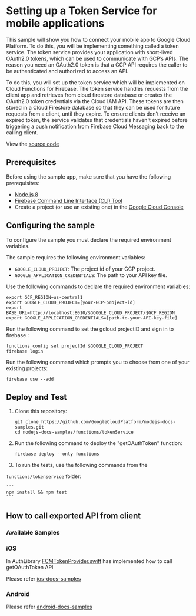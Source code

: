 # Setting up a Token Service for mobile applications

This sample will show you how to connect your mobile app to Google Cloud Platform. To do this, you will be implementing something called a token service. The token service provides your application with short-lived OAuth2.0 tokens, which can be used to communicate with GCP’s APIs. The reason you need an OAuth2.0 token is that a GCP API requires the caller to be authenticated and authorized to access an API. 

To do this, you will set up the token service which will be implemented on Cloud Functions for Firebase. The token service handles requests from the client app and retrieves from cloud firestore database or creates the OAuth2.0 token credentials via the Cloud IAM API. These tokens are then stored in a Cloud Firestore database so that they can be used for future requests from a client, until they expire. To ensure clients don’t receive an expired token, the service validates that credentials haven't expired before triggering a push notification from Firebase Cloud Messaging back to the calling client.

View the [source code][7]


## Prerequisites

Before using the sample app, make sure that you have the following
prerequisites:

* [Node.js 8][4]
* [Firebase Command Line Interface (CLI) Tool][5]
* Create a project (or use an existing one) in the [Google Cloud Console][6]

## Configuring the sample

To configure the sample you must declare the required environment variables.

The sample requires the following environment variables:

* `GOOGLE_CLOUD_PROJECT`: The project id of your GCP project.
* `GOOGLE_APPLICATION_CREDENTIALS`: The path to your API key file.

Use the following commands to declare the required environment variables:

```
export GCF_REGION=us-central1
export GOOGLE_CLOUD_PROJECT=[your-GCP-project-id]
export BASE_URL=http://localhost:8010/$GOOGLE_CLOUD_PROJECT/$GCF_REGION
export GOOGLE_APPLICATION_CREDENTIALS=[path-to-your-API-key-file]
```

Run the following command to set the gcloud projectID and sign in to firebase  :

```
functions config set projectId $GOOGLE_CLOUD_PROJECT
firebase login
```
Run the following command which prompts you to choose from one of your existing projects:

```
firebase use --add
```
## Deploy and Test

1. Clone this repository:
    
    ```
    git clone https://github.com/GoogleCloudPlatform/nodejs-docs-samples.git
    cd nodejs-docs-samples/functions/tokenService
    ```
    
2. Run the following command to deploy the "getOAuthToken" function:
  
    ```
    firebase deploy --only functions
    ```
3. To run the tests, use the following commands from the

  `functions/tokenservice` folder:
  
    ```
    npm install && npm test
    ```

## How to call exported API from client 
 
### Available Samples

### iOS 
 
 In AuthLibrary [FCMTokenProvider.swift][1] has implemented how to call getOAuthToken API 

 Please refer [ios-docs-samples][2] 

 
 ### Android
 
 Please refer [android-docs-samples][3]
 
 
  
[0]: https://cloud.google.com
[1]: https://github.com/googleapis/google-auth-library-swift/tree/master/Sources/OAuth2/FCMTokenProvider
[2]: https://github.com/GoogleCloudPlatform/ios-docs-samples.git
[3]: https://github.com/GoogleCloudPlatform/android-docs-samples
[4]: https://nodejs.org/en/
[5]: https://firebase.google.com/docs/cli
[6]: https://console.cloud.google.com
[7]: https://github.com/GoogleCloudPlatform/nodejs-docs-samples/blob/master/functions/tokenservice/functions/index.js

